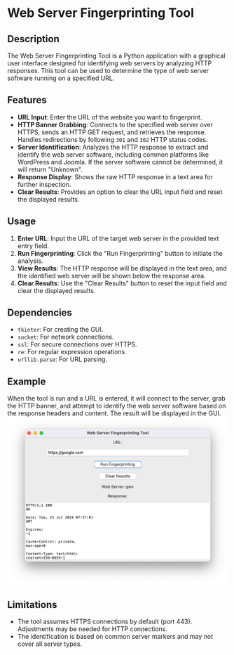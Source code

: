 # Web Server Fingerprinting Tool

## Description

The Web Server Fingerprinting Tool is a Python application with a graphical user interface designed for identifying web servers by analyzing HTTP responses. This tool can be used to determine the type of web server software running on a specified URL.

## Features

- **URL Input**: Enter the URL of the website you want to fingerprint.
- **HTTP Banner Grabbing**: Connects to the specified web server over HTTPS, sends an HTTP GET request, and retrieves the response. Handles redirections by following `301` and `302` HTTP status codes.
- **Server Identification**: Analyzes the HTTP response to extract and identify the web server software, including common platforms like WordPress and Joomla. If the server software cannot be determined, it will return "Unknown".
- **Response Display**: Shows the raw HTTP response in a text area for further inspection.
- **Clear Results**: Provides an option to clear the URL input field and reset the displayed results.

## Usage

1. **Enter URL**: Input the URL of the target web server in the provided text entry field.
2. **Run Fingerprinting**: Click the "Run Fingerprinting" button to initiate the analysis.
3. **View Results**: The HTTP response will be displayed in the text area, and the identified web server will be shown below the response area.
4. **Clear Results**: Use the "Clear Results" button to reset the input field and clear the displayed results.

## Dependencies

- `tkinter`: For creating the GUI.
- `socket`: For network connections.
- `ssl`: For secure connections over HTTPS.
- `re`: For regular expression operations.
- `urllib.parse`: For URL parsing.

## Example

When the tool is run and a URL is entered, it will connect to the server, grab the HTTP banner, and attempt to identify the web server software based on the response headers and content. The result will be displayed in the GUI.
![Web Server Fingerprinting Tool](Example.png)

## Limitations

- The tool assumes HTTPS connections by default (port 443). Adjustments may be needed for HTTP connections.
- The identification is based on common server markers and may not cover all server types.
